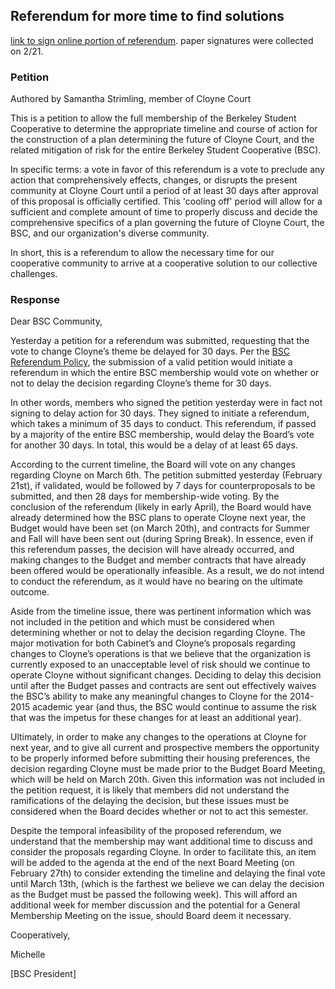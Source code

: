 ## Referendum for more time to find solutions

[link to sign online portion of referendum](http://www.ipetitions.com/petition/petition-for-referendum-on-the-cloyne-court). paper signatures were collected on 2/21.

### Petition

Authored by Samantha Strimling, member of Cloyne Court

This is a petition to allow the full membership of the Berkeley Student Cooperative to determine the appropriate timeline and course of action for the construction of a plan determining the future of Cloyne Court, and the related mitigation of risk for the entire Berkeley Student Cooperative (BSC).

In specific terms: a vote in favor of this referendum is a vote to preclude any action that comprehensively effects, changes, or disrupts the present community at Cloyne Court until a period of at least 30 days after approval of this proposal is officially certified. This 'cooling off' period will allow for a sufficient and complete amount of time to properly discuss and decide the comprehensive specifics of a plan governing the future of Cloyne Court, the BSC, and our organization's diverse community.

In short, this is a referendum to allow the necessary time for our cooperative community to arrive at a cooperative solution to our collective challenges.

### Response

Dear BSC Community,

Yesterday a petition for a referendum was submitted, requesting that the vote to change Cloyne’s theme be delayed for 30 days. Per the [BSC Referendum Policy](http://www.bsc.coop/policy/index.php/I.D._Referenda_%26_Petitions), the submission of a valid petition would initiate a referendum in which the entire BSC membership would vote on whether or not to delay the decision regarding Cloyne’s theme for 30 days.

In other words, members who signed the petition yesterday were in fact not signing to delay action for 30 days. They signed to initiate a referendum, which takes a minimum of 35 days to conduct. This referendum, if passed by a majority of the entire BSC membership, would delay the Board’s vote for another 30 days. In total, this would be a delay of at least 65 days. 

According to the current timeline, the Board will vote on any changes regarding Cloyne on March 6th. The petition submitted yesterday (February 21st), if validated, would be followed by 7 days for counterproposals to be submitted, and then 28 days for membership-wide voting.  By the conclusion of the referendum (likely in early April), the Board would have already determined how the BSC plans to operate Cloyne next year, the Budget would have been set (on March 20th), and contracts for Summer and Fall will have been sent out (during Spring Break). In essence, even if this referendum passes, the decision will have already occurred, and making changes to the Budget and member contracts that have already been offered would be operationally infeasible.  As a result, we do not intend to conduct the referendum, as it would have no bearing on the ultimate outcome.

Aside from the timeline issue, there was pertinent information which was not included in the petition and which must be considered when determining whether or not to delay the decision regarding Cloyne. The major motivation for both Cabinet’s and Cloyne’s proposals regarding changes to Cloyne’s operations is that we believe that the organization is currently exposed to an unacceptable level of risk should we continue to operate Cloyne without significant changes.  Deciding to delay this decision until after the Budget passes and contracts are sent out effectively waives the BSC’s ability to make any meaningful changes to Cloyne for the 2014-2015 academic year (and thus, the BSC would continue to assume the risk that was the impetus for these changes for at least an additional year). 

Ultimately, in order to make any changes to the operations at Cloyne for next year, and to give all current and prospective members the opportunity to be properly informed before submitting their housing preferences, the decision regarding Cloyne must be made prior to the Budget Board Meeting, which will be held on March 20th. Given this information was not included in the petition request, it is likely that members did not understand the ramifications of the delaying the decision, but these issues must be considered when the Board decides whether or not to act this semester.

Despite the temporal infeasibility of the proposed referendum, we understand that the membership may want additional time to discuss and consider the proposals regarding Cloyne. In order to facilitate this, an item will be added to the agenda at the end of the next Board Meeting (on February 27th) to consider extending the timeline and delaying the final vote until March 13th, (which is the farthest we believe we can delay the decision as the Budget must be passed the following week).  This will afford an additional week for member discussion and the potential for a General Membership Meeting on the issue, should Board deem it necessary.

Cooperatively,

Michelle

[BSC President]